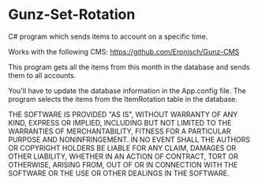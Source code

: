 # Gunz-Set-Rotation
C# program which sends items to account on a specific time.

Works with the following CMS: https://github.com/Eronisch/Gunz-CMS

This program gets all the items from this month in the database and sends them to all accounts.

You'll have to update the database information in the App.config file.
The program selects the items from the ItemRotation table in the database.

THE SOFTWARE IS PROVIDED "AS IS", WITHOUT WARRANTY OF ANY KIND, EXPRESS OR IMPLIED, INCLUDING BUT NOT LIMITED TO THE WARRANTIES OF MERCHANTABILITY, FITNESS FOR A PARTICULAR PURPOSE AND NONINFRINGEMENT. IN NO EVENT SHALL THE AUTHORS OR COPYRIGHT HOLDERS BE LIABLE FOR ANY CLAIM, DAMAGES OR OTHER LIABILITY, WHETHER IN AN ACTION OF CONTRACT, TORT OR OTHERWISE, ARISING FROM, OUT OF OR IN CONNECTION WITH THE SOFTWARE OR THE USE OR OTHER DEALINGS IN THE SOFTWARE.
